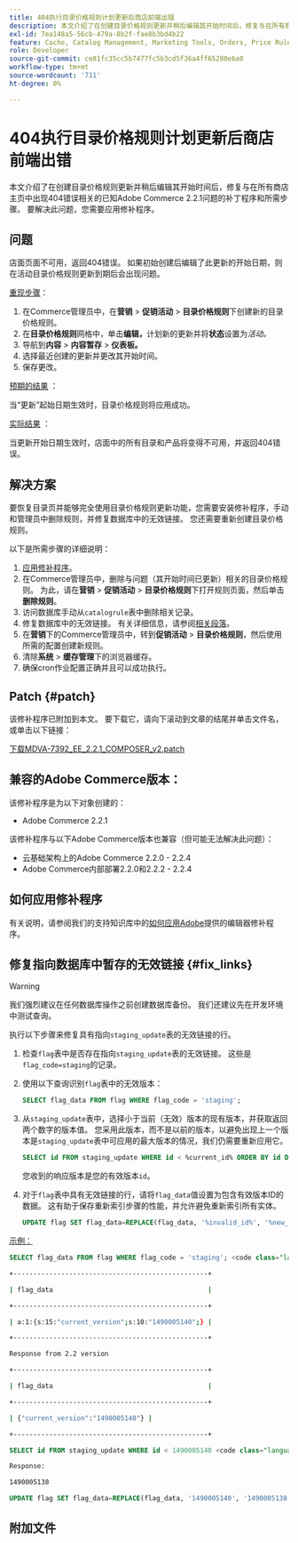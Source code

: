 ```yaml
---
title: 404执行目录价格规则计划更新后商店前端出错
description: 本文介绍了在创建目录价格规则更新并稍后编辑其开始时间后，修复与在所有商店主页中出现404错误相关的已知Adobe Commerce 2.2.1问题的补丁程序和所需步骤。 要解决此问题，您需要应用修补程序。
exl-id: 7ea148a5-56cb-479a-8b2f-fae8b3bd4b22
feature: Cache, Catalog Management, Marketing Tools, Orders, Price Rules
role: Developer
source-git-commit: ce81fc35cc5b7477fc5b3cd5f36a4ff65280e6a0
workflow-type: tm+mt
source-wordcount: '711'
ht-degree: 0%

---
```


# 404执行目录价格规则计划更新后商店前端出错

本文介绍了在创建目录价格规则更新并稍后编辑其开始时间后，修复与在所有商店主页中出现404错误相关的已知Adobe Commerce 2.2.1问题的补丁程序和所需步骤。 要解决此问题，您需要应用修补程序。

## 问题

店面页面不可用，返回404错误。 如果初始创建后编辑了此更新的开始日期，则在活动目录价格规则更新到期后会出现问题。

<u>重现步骤</u>：

1. 在Commerce管理员中，在&#x200B;**营销** > **促销活动** > **目录价格规则**&#x200B;下创建新的目录价格规则。
1. 在&#x200B;**目录价格规则**&#x200B;网格中，单击&#x200B;**编辑，**&#x200B;计划新的更新并将&#x200B;**状态**&#x200B;设置为&#x200B;*活动。*
1. 导航到&#x200B;**内容** > **内容暂存** > **仪表板。**
1. 选择最近创建的更新并更改其开始时间。
1. 保存更改。

<u>预期的结果</u> ：

当“更新”起始日期生效时，目录价格规则将应用成功。

<u>实际结果</u> ：

当更新开始日期生效时，店面中的所有目录和产品将变得不可用，并返回404错误。

## 解决方案

要恢复目录页并能够完全使用目录价格规则更新功能，您需要安装修补程序，手动和管理员中删除规则，并修复数据库中的无效链接。 您还需要重新创建目录价格规则。

以下是所需步骤的详细说明：

1. [应用修补程序](#patch)。
1. 在Commerce管理员中，删除与问题（其开始时间已更新）相关的目录价格规则。 为此，请在&#x200B;**营销** > **促销活动** > **目录价格规则**&#x200B;下打开规则页面，然后单击&#x200B;**删除规则**。
1. 访问数据库手动从`catalogrule`表中删除相关记录。
1. 修复数据库中的无效链接。 有关详细信息，请参阅[相关段落](#fix_links)。
1. 在&#x200B;**营销**&#x200B;下的Commerce管理员中，转到&#x200B;**促销活动** > **目录价格规则**，然后使用所需的配置创建新规则。
1. 清除&#x200B;**系统** > **缓存管理**&#x200B;下的浏览器缓存。
1. 确保cron作业配置正确并且可以成功执行。

## Patch {#patch}

该修补程序已附加到本文。 要下载它，请向下滚动到文章的结尾并单击文件名，或单击以下链接：

[下载MDVA-7392\_EE\_2.2.1\_COMPOSER\_v2.patch](assets/MDVA-7392_EE_2.2.1_COMPOSER_v2.patch.zip)

## 兼容的Adobe Commerce版本：

该修补程序是为以下对象创建的：

* Adobe Commerce 2.2.1

该修补程序与以下Adobe Commerce版本也兼容（但可能无法解决此问题）：

* 云基础架构上的Adobe Commerce 2.2.0 - 2.2.4
* Adobe Commerce内部部署2.2.0和2.2.2 - 2.2.4

## 如何应用修补程序

有关说明，请参阅我们的支持知识库中的[如何应用Adobe](/help/how-to/general/how-to-apply-a-composer-patch-provided-by-magento.md)提供的编辑器修补程序。

## 修复指向数据库中暂存的无效链接 {#fix_links}

>[!WARNING]
>
>我们强烈建议在任何数据库操作之前创建数据库备份。 我们还建议先在开发环境中测试查询。

执行以下步骤来修复具有指向`staging_update`表的无效链接的行。

1. 检查`flag`表中是否存在指向`staging_update`表的无效链接。 这些是`flag_code=staging`的记录。
1. 使用以下查询识别`flag`表中的无效版本：

   ```sql
   SELECT flag_data FROM flag WHERE flag_code = 'staging';
   ```

1. 从`staging_update`表中，选择小于当前（无效）版本的现有版本，并获取返回两个数字的版本值。 您采用此版本，而不是以前的版本，以避免出现上一个版本是`staging_update`表中可应用的最大版本的情况，我们仍需要重新应用它。

   ```sql
   SELECT id FROM staging_update WHERE id < %current_id% ORDER BY id DESC LIMIT 1, 1
   ```

   您收到的响应版本是您的有效版本`id`。

1. 对于`flag`表中具有无效链接的行，请将`flag_data`值设置为包含有效版本ID的数据。 这有助于保存重新索引步骤的性能，并允许避免重新索引所有实体。

   ```sql
   UPDATE flag SET flag_data=REPLACE(flag_data, '%invalid_id%', '%new_valid_id%') WHERE flag_code='staging';
   ```

<u>示例：</u>

```sql
SELECT flag_data FROM flag WHERE flag_code = 'staging'; <code class="language-bash">Response < 2.2 version</code>
```

```bash
+-------------------------------------------------+
```

```bash
| flag_data                                       |
```

```bash
+-------------------------------------------------+
```

```bash
| a:1:{s:15:"current_version";s:10:"1490005140";} |
```

```bash
+-------------------------------------------------+
```

```bash
Response from 2.2 version
```

```bash
+-------------------------------------------------+
```

```bash
| flag_data                                       |
```

```bash
+-------------------------------------------------+
```

```bash
| {"current_version":"1490005140"} |
```

```bash
+-------------------------------------------------+
```

```sql
SELECT id FROM staging_update WHERE id < 1490005140 <code class="language-sql">ORDER BY id DESC LIMIT 1, 1</code>;
```

```bash
Response:
```

```bash
1490005138
```

```sql
UPDATE flag SET flag_data=REPLACE(flag_data, '1490005140', '1490005138') WHERE flag_code='staging';
```

## 附加文件
